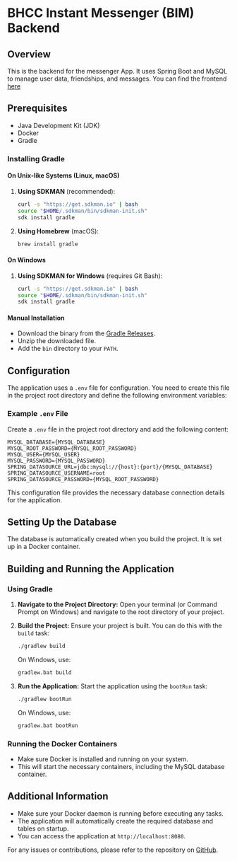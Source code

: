 # BHCC Instant Messenger (BIM) Backend

## Overview

This is the backend for the messenger App. It uses Spring Boot and MySQL to manage user data, friendships, and messages. You can find the frontend [here](https://github.com/peterbucci/Bim-Frontend)

## Prerequisites

- Java Development Kit (JDK)
- Docker
- Gradle

### Installing Gradle

#### On Unix-like Systems (Linux, macOS)

1. **Using SDKMAN** (recommended):

   ```sh
   curl -s "https://get.sdkman.io" | bash
   source "$HOME/.sdkman/bin/sdkman-init.sh"
   sdk install gradle
   ```

2. **Using Homebrew** (macOS):

   ```sh
   brew install gradle
   ```

#### On Windows

1. **Using SDKMAN for Windows** (requires Git Bash):

   ```sh
   curl -s "https://get.sdkman.io" | bash
   source "$HOME/.sdkman/bin/sdkman-init.sh"
   sdk install gradle
   ```

#### Manual Installation

- Download the binary from the [Gradle Releases](https://gradle.org/releases/).
- Unzip the downloaded file.
- Add the `bin` directory to your `PATH`.

## Configuration

The application uses a `.env` file for configuration. You need to create this file in the project root directory and define the following environment variables:

### Example `.env` File

Create a `.env` file in the project root directory and add the following content:

```dotenv
MYSQL_DATABASE={MYSQL_DATABASE}
MYSQL_ROOT_PASSWORD={MYSQL_ROOT_PASSWORD}
MYSQL_USER={MYSQL_USER}
MYSQL_PASSWORD={MYSQL_PASSWORD}
SPRING_DATASOURCE_URL=jdbc:mysql://{host}:{port}/{MYSQL_DATABASE}
SPRING_DATASOURCE_USERNAME=root
SPRING_DATASOURCE_PASSWORD={MYSQL_ROOT_PASSWORD}
```

This configuration file provides the necessary database connection details for the application.

## Setting Up the Database

The database is automatically created when you build the project. It is set up in a Docker container.

## Building and Running the Application

### Using Gradle

1. **Navigate to the Project Directory:**
   Open your terminal (or Command Prompt on Windows) and navigate to the root directory of your project.

2. **Build the Project:**
   Ensure your project is built. You can do this with the `build` task:

   ```sh
   ./gradlew build
   ```

   On Windows, use:

   ```cmd
   gradlew.bat build
   ```

3. **Run the Application:**
   Start the application using the `bootRun` task:
   ```sh
   ./gradlew bootRun
   ```
   On Windows, use:
   ```cmd
   gradlew.bat bootRun
   ```

### Running the Docker Containers

- Make sure Docker is installed and running on your system.
- This will start the necessary containers, including the MySQL database container.

## Additional Information

- Make sure your Docker daemon is running before executing any tasks.
- The application will automatically create the required database and tables on startup.
- You can access the application at `http://localhost:8080`.

For any issues or contributions, please refer to the repository on [GitHub](https://github.com/peterbucci/BIM-Backend).
